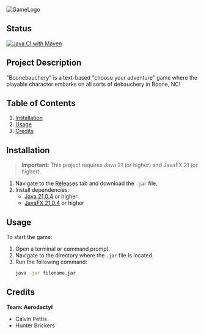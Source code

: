 ![GameLogo](https://github.com/ASU-Software-Engineering/aerodactyl-fall-2024/blob/main/src/main/resources/assets/Logo/logo3big.png)

## Status
[![Java CI with Maven](https://github.com/ASU-Software-Engineering/aerodactyl-fall-2024/actions/workflows/maven.yml/badge.svg)](https://github.com/ASU-Software-Engineering/aerodactyl-fall-2024/actions/workflows/maven.yml)

## Project Description
"Boonebauchery" is a text-based "choose your adventure" game where the playable character embarks on all sorts of debauchery in Boone, NC!

## Table of Contents
1. [Installation](#installation)
2. [Usage](#usage)
3. [Credits](#credits)

## Installation
> **Important:** This project requires Java 21 (or higher) and JavaFX 21 (or higher).

1. Navigate to the [Releases](https://github.com/ASU-Software-Engineering/aerodactyl-fall-2024/releases) tab and download the `.jar` file.
2. Install dependencies:
   - [Java 21.0.4](https://adoptium.net/temurin/archive/) or higher
   - [JavaFX 21.0.4](https://www.oracle.com/java/technologies/downloads/archive/#JavaFX) or higher

## Usage
To start the game:
1. Open a terminal or command prompt.
2. Navigate to the directory where the `.jar` file is located.
3. Run the following command:
   ```bash
   java -jar filename.jar

## Credits
**Team: Aerodactyl**
- Calvin Pettis
- Hunter Brickers

